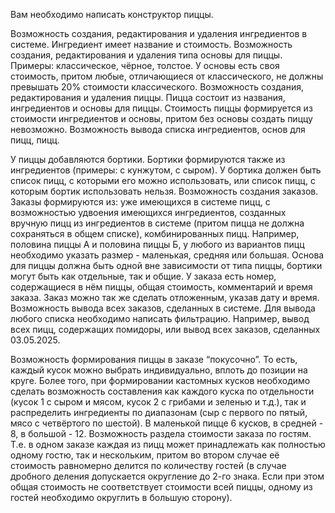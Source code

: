 Вам необходимо написать конструктор пиццы. 


Возможность создания, редактирования и удаления ингредиентов в системе. Ингредиент имеет название и стоимость. 
Возможность создания, редактирования и удаления типа основы для пиццы. Примеры: классическое, чёрное, толстое. У основы есть своя стоимость, притом любые, отличающиеся от классического, не должны превышать 20% стоимости классического.
Возможность создания, редактирования и удаления пиццы. Пицца состоит из названия, ингредиентов и основы для пиццы. Стоимость пиццы формируется из стоимости ингредиентов и основы, притом без основы создать пиццу невозможно.
Возможность вывода списка ингредиентов, основ для пицц, пицц.


У пиццы добавляются бортики. Бортики формируются также из ингредиентов (примеры: с кунжутом, с сыром). У бортика должен быть список пицц, с которыми его можно использовать, или список пицц, с которым бортик использовать нельзя.
Возможность создания заказов. Заказы формируются из:
уже имеющихся в системе пицц, с возможностью удвоения имеющихся ингредиентов, 
созданных вручную пицц из ингредиентов в системе (притом пицца не должна сохраняться в общем списке),
комбинированных пицц. Например, половина пиццы А и половина пиццы Б,
у любого из вариантов пицц необходимо указать размер - маленькая, средняя или большая. Основа для пиццы должна быть одной вне зависимости от типа пиццы, бортики могут быть как отдельные, так и общие.
У заказа есть номер, содержащиеся в нём пиццы, общая стоимость, комментарий и время заказа. Заказ можно так же сделать отложенным, указав дату и время.
Возможность вывода всех заказов, сделанных в системе. 
Для вывода любого списка необходимо написать фильтрацию. Например, вывод всех пицц, содержащих помидоры, или вывод всех заказов, сделанных 03.05.2025.


Возможность формирования пиццы в заказе “покусочно”. То есть, каждый кусок можно выбрать индивидуально, вплоть до позиции на круге. Более того, при формировании кастомных кусков необходимо сделать возможность составления как каждого куска по отдельности (кусок 1 с сыром и мясом, кусок 2 с грибами и зеленью и т.д.), так и распределить ингредиенты по диапазонам (сыр с первого по пятый, мясо с четвёртого по шестой). 
В маленькой пицце 6 кусков, в средней - 8, в большой - 12.
Возможность раздела стоимости заказа по гостям. Т.е. в одном заказе каждая из пицц может принадлежать как полностью одному гостю, так и нескольким, притом во втором случае её стоимость равномерно делится по количеству гостей (в случае дробного деления допускается округление до 2-го знака. Если при этом общая стоимость не соответствует стоимости всей пиццы, одному из гостей необходимо округлить в большую сторону).

